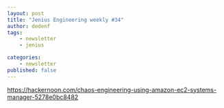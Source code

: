 ```yaml
---
layout: post
title: "Jenius Engineering weekly #34"
author: dedenf
tags:
    - newsletter
    - jenius

categories:
    - newsletter
published: false
---
```


https://hackernoon.com/chaos-engineering-using-amazon-ec2-systems-manager-5278e0bc8482